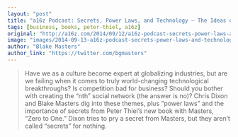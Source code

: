 ```yaml
---
layout: "post"
title: "a16z Podcast: Secrets, Power Laws, and Technology — The Ideas of “Zero to One”"
tags: [business, books, peter-thiel, a16z]
original: "http://a16z.com/2014/09/12/a16z-podcast-secrets-power-laws-and-technology-the-ideas-of-zero-to-one/"
image: "images/2014-09-13-a16z-podcast-secrets-power-laws-and-technology--the-ideas-of-zero-to-one/artworks-000090824399-wi0cje-t500x500.jpg?e76cf77"
author: "Blake Masters"
author_link: "https://twitter.com/bgmasters"
---
```


<blockquote>Have we as a culture become expert at globalizing industries, but are we failing when it comes to truly world-changing technological breakthroughs? Is competition bad for business? Should you bother with creating the “nth” social network (the answer is no)? Chris Dixon and Blake Masters dig into these themes, plus “power laws” and the importance of secrets from Peter Thiel’s new book with Masters, “Zero to One.” Dixon tries to pry a secret from Masters, but they aren’t called “secrets” for nothing.</blockquote>

